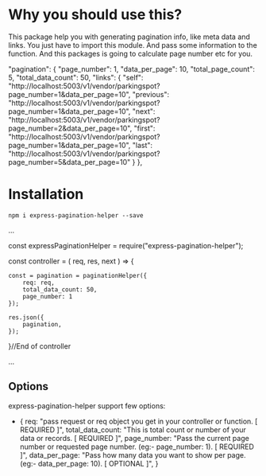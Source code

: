 # Why you should use this?

This package help you with generating pagination info, like meta data and links.
You just have to import this module. And pass some information to the function.
And this packages is going to calculate page number etc for you.

"pagination": {
    "page_number": 1,
    "data_per_page": 10,
    "total_page_count": 5,
    "total_data_count": 50,
    "links": {
        "self": "http://localhost:5003/v1/vendor/parkingspot?page_number=1&data_per_page=10",
        "previous": "http://localhost:5003/v1/vendor/parkingspot?page_number=1&data_per_page=10",
        "next": "http://localhost:5003/v1/vendor/parkingspot?page_number=2&data_per_page=10",
        "first": "http://localhost:5003/v1/vendor/parkingspot?page_number=1&data_per_page=10",
        "last": "http://localhost:5003/v1/vendor/parkingspot?page_number=5&data_per_page=10"
    }
},



# Installation

`npm i express-pagination-helper --save`


...

const expressPaginationHelper = require("express-pagination-helper");

const controller = ( req, res, next ) => {

    const = pagination = paginationHelper({
        req: req, 
        total_data_count: 50, 
        page_number: 1
    });

    res.json({
        pagination,
    });

}//End of controller

...


## Options

express-pagination-helper support few options:

* {
    req: "pass request or req object you get in your controller or function.  [ REQUIRED ]",
    total_data_count: "This is total count or number of your data or records. [ REQUIRED ]",
    page_number: "Pass the current page number or requested page number. (eg:- page_number: 1). [ REQUIRED ]",
    data_per_page: "Pass how many data you want to show per page. (eg:- data_per_page: 10).     [ OPTIONAL ]",
}

